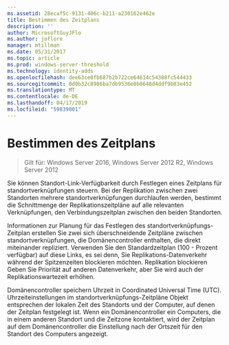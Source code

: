 ```yaml
---
ms.assetid: 28ecaf5c-9131-406c-b211-a230162e462e
title: Bestimmen des Zeitplans
description: ''
author: MicrosoftGuyJFlo
ms.author: joflore
manager: mtillman
ms.date: 05/31/2017
ms.topic: article
ms.prod: windows-server-threshold
ms.technology: identity-adds
ms.openlocfilehash: dee63ce0fb687b2b722ce64614c54388fc544433
ms.sourcegitcommit: 0d0b32c8986ba7db9536e0b8648d4ddf9b03e452
ms.translationtype: MT
ms.contentlocale: de-DE
ms.lasthandoff: 04/17/2019
ms.locfileid: "59839001"
---
```

# <a name="determining-the-schedule"></a>Bestimmen des Zeitplans

>Gilt für: Windows Server 2016, Windows Server 2012 R2, Windows Server 2012

Sie können Standort-Link-Verfügbarkeit durch Festlegen eines Zeitplans für standortverknüpfungen steuern. Bei der Replikation zwischen zwei Standorten mehrere standortverknüpfungen durchlaufen werden, bestimmt die Schnittmenge der Replikationszeitpläne auf alle relevanten Verknüpfungen, den Verbindungszeitplan zwischen den beiden Standorten.  
  
Informationen zur Planung für das Festlegen des standortverknüpfungs-Zeitplan erstellen Sie zwei sich überschneidende Zeitpläne zwischen standortverknüpfungen, die Domänencontroller enthalten, die direkt miteinander repliziert. Verwenden Sie den Standardzeitplan (100 - Prozent verfügbar) auf diese Links, es sei denn, Sie Replikations-Datenverkehr während der Spitzenzeiten blockieren möchten. Replikation blockieren Geben Sie Priorität auf anderen Datenverkehr, aber Sie wird auch der Replikationswartezeit erhöhen.  
  
Domänencontroller speichern Uhrzeit in Coordinated Universal Time (UTC). Uhrzeiteinstellungen im standortverknüpfungs-Zeitpläne Objekt entsprechen der lokalen Zeit des Standorts und der Computer, auf denen der Zeitplan festgelegt ist. Wenn ein Domänencontroller ein Computers, die in einem anderen Standort und die Zeitzone kontaktiert, wird der Zeitplan auf dem Domänencontroller die Einstellung nach der Ortszeit für den Standort des Computers angezeigt.  
  


